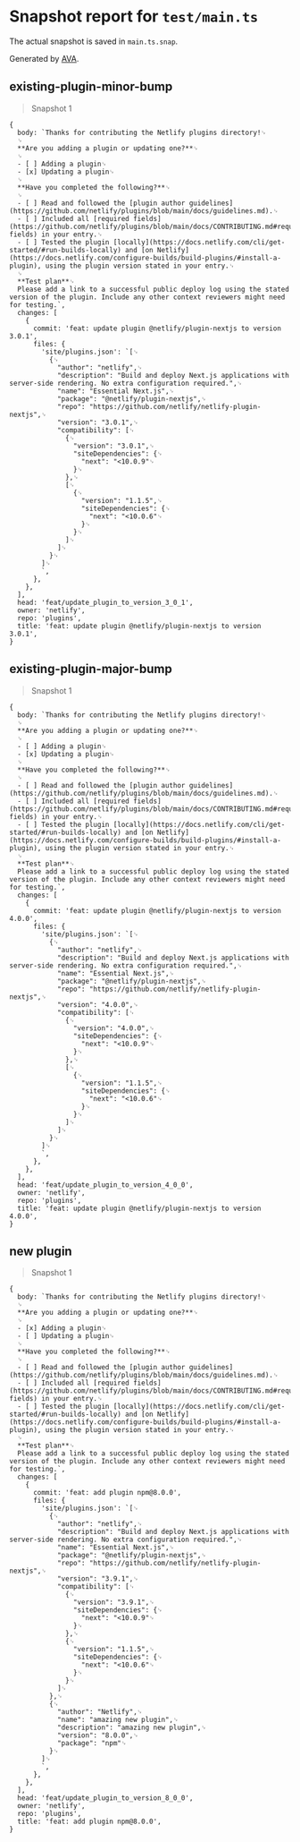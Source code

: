 # Snapshot report for `test/main.ts`

The actual snapshot is saved in `main.ts.snap`.

Generated by [AVA](https://avajs.dev).

## existing-plugin-minor-bump

> Snapshot 1

    {
      body: `Thanks for contributing the Netlify plugins directory!␊
      ␊
      **Are you adding a plugin or updating one?**␊
      ␊
      - [ ] Adding a plugin␊
      - [x] Updating a plugin␊
      ␊
      **Have you completed the following?**␊
      ␊
      - [ ] Read and followed the [plugin author guidelines](https://github.com/netlify/plugins/blob/main/docs/guidelines.md).␊
      - [ ] Included all [required fields](https://github.com/netlify/plugins/blob/main/docs/CONTRIBUTING.md#required-fields) in your entry.␊
      - [ ] Tested the plugin [locally](https://docs.netlify.com/cli/get-started/#run-builds-locally) and [on Netlify](https://docs.netlify.com/configure-builds/build-plugins/#install-a-plugin), using the plugin version stated in your entry.␊
      ␊
      **Test plan**␊
      Please add a link to a successful public deploy log using the stated version of the plugin. Include any other context reviewers might need for testing.`,
      changes: [
        {
          commit: 'feat: update plugin @netlify/plugin-nextjs to version 3.0.1',
          files: {
            'site/plugins.json': `[␊
              {␊
                "author": "netlify",␊
                "description": "Build and deploy Next.js applications with server-side rendering. No extra configuration required.",␊
                "name": "Essential Next.js",␊
                "package": "@netlify/plugin-nextjs",␊
                "repo": "https://github.com/netlify/netlify-plugin-nextjs",␊
                "version": "3.0.1",␊
                "compatibility": [␊
                  {␊
                    "version": "3.0.1",␊
                    "siteDependencies": {␊
                      "next": "<10.0.9"␊
                    }␊
                  },␊
                  [␊
                    {␊
                      "version": "1.1.5",␊
                      "siteDependencies": {␊
                        "next": "<10.0.6"␊
                      }␊
                    }␊
                  ]␊
                ]␊
              }␊
            ]␊
            `,
          },
        },
      ],
      head: 'feat/update_plugin_to_version_3_0_1',
      owner: 'netlify',
      repo: 'plugins',
      title: 'feat: update plugin @netlify/plugin-nextjs to version 3.0.1',
    }

## existing-plugin-major-bump

> Snapshot 1

    {
      body: `Thanks for contributing the Netlify plugins directory!␊
      ␊
      **Are you adding a plugin or updating one?**␊
      ␊
      - [ ] Adding a plugin␊
      - [x] Updating a plugin␊
      ␊
      **Have you completed the following?**␊
      ␊
      - [ ] Read and followed the [plugin author guidelines](https://github.com/netlify/plugins/blob/main/docs/guidelines.md).␊
      - [ ] Included all [required fields](https://github.com/netlify/plugins/blob/main/docs/CONTRIBUTING.md#required-fields) in your entry.␊
      - [ ] Tested the plugin [locally](https://docs.netlify.com/cli/get-started/#run-builds-locally) and [on Netlify](https://docs.netlify.com/configure-builds/build-plugins/#install-a-plugin), using the plugin version stated in your entry.␊
      ␊
      **Test plan**␊
      Please add a link to a successful public deploy log using the stated version of the plugin. Include any other context reviewers might need for testing.`,
      changes: [
        {
          commit: 'feat: update plugin @netlify/plugin-nextjs to version 4.0.0',
          files: {
            'site/plugins.json': `[␊
              {␊
                "author": "netlify",␊
                "description": "Build and deploy Next.js applications with server-side rendering. No extra configuration required.",␊
                "name": "Essential Next.js",␊
                "package": "@netlify/plugin-nextjs",␊
                "repo": "https://github.com/netlify/netlify-plugin-nextjs",␊
                "version": "4.0.0",␊
                "compatibility": [␊
                  {␊
                    "version": "4.0.0",␊
                    "siteDependencies": {␊
                      "next": "<10.0.9"␊
                    }␊
                  },␊
                  [␊
                    {␊
                      "version": "1.1.5",␊
                      "siteDependencies": {␊
                        "next": "<10.0.6"␊
                      }␊
                    }␊
                  ]␊
                ]␊
              }␊
            ]␊
            `,
          },
        },
      ],
      head: 'feat/update_plugin_to_version_4_0_0',
      owner: 'netlify',
      repo: 'plugins',
      title: 'feat: update plugin @netlify/plugin-nextjs to version 4.0.0',
    }

## new plugin

> Snapshot 1

    {
      body: `Thanks for contributing the Netlify plugins directory!␊
      ␊
      **Are you adding a plugin or updating one?**␊
      ␊
      - [x] Adding a plugin␊
      - [ ] Updating a plugin␊
      ␊
      **Have you completed the following?**␊
      ␊
      - [ ] Read and followed the [plugin author guidelines](https://github.com/netlify/plugins/blob/main/docs/guidelines.md).␊
      - [ ] Included all [required fields](https://github.com/netlify/plugins/blob/main/docs/CONTRIBUTING.md#required-fields) in your entry.␊
      - [ ] Tested the plugin [locally](https://docs.netlify.com/cli/get-started/#run-builds-locally) and [on Netlify](https://docs.netlify.com/configure-builds/build-plugins/#install-a-plugin), using the plugin version stated in your entry.␊
      ␊
      **Test plan**␊
      Please add a link to a successful public deploy log using the stated version of the plugin. Include any other context reviewers might need for testing.`,
      changes: [
        {
          commit: 'feat: add plugin npm@8.0.0',
          files: {
            'site/plugins.json': `[␊
              {␊
                "author": "netlify",␊
                "description": "Build and deploy Next.js applications with server-side rendering. No extra configuration required.",␊
                "name": "Essential Next.js",␊
                "package": "@netlify/plugin-nextjs",␊
                "repo": "https://github.com/netlify/netlify-plugin-nextjs",␊
                "version": "3.9.1",␊
                "compatibility": [␊
                  {␊
                    "version": "3.9.1",␊
                    "siteDependencies": {␊
                      "next": "<10.0.9"␊
                    }␊
                  },␊
                  {␊
                    "version": "1.1.5",␊
                    "siteDependencies": {␊
                      "next": "<10.0.6"␊
                    }␊
                  }␊
                ]␊
              },␊
              {␊
                "author": "Netlify",␊
                "name": "amazing new plugin",␊
                "description": "amazing new plugin",␊
                "version": "8.0.0",␊
                "package": "npm"␊
              }␊
            ]␊
            `,
          },
        },
      ],
      head: 'feat/update_plugin_to_version_8_0_0',
      owner: 'netlify',
      repo: 'plugins',
      title: 'feat: add plugin npm@8.0.0',
    }
